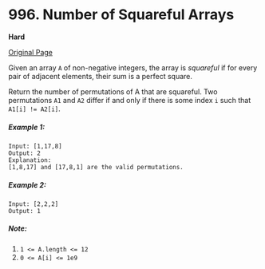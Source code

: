# 996. Number of Squareful Arrays

**Hard**

[Original Page](https://leetcode.com/problems/number-of-squareful-arrays/)

Given an array `A` of non-negative integers, the array is _squareful_ if for every pair of adjacent elements, their sum is a perfect square.

Return the number of permutations of A that are squareful.  Two permutations `A1` and `A2` differ if and only if there is some index `i` such that `A1[i] != A2[i]`.

##### Example 1:
```
Input: [1,17,8]
Output: 2
Explanation: 
[1,8,17] and [17,8,1] are the valid permutations.
```

##### Example 2: 
```
Input: [2,2,2]
Output: 1
```

##### Note:
1. `1 <= A.length <= 12`
2. `0 <= A[i] <= 1e9`
